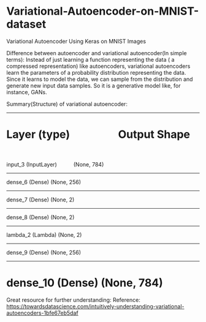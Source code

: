 # Variational-Autoencoder-on-MNIST-dataset
Variational Autoencoder Using Keras on MNIST Images

Difference between autoencoder and variational autoencoder(In simple terms):
Instead of just learning a function representing the data ( a compressed representation) like autoencoders, variational autoencoders learn the parameters of a probability distribution representing the data. Since it learns to model the data, we can sample from the distribution and generate new input data samples. So it is a generative model like, for instance, GANs.



Summary(Structure) of variational autoencoder:
_____________________________________________
Layer (type)                    Output Shape         
=============================================
input_3 (InputLayer)            (None, 784)                                              
_____________________________________________
dense_6 (Dense)                 (None, 256)                      
_____________________________________________
dense_7 (Dense)                 (None, 2)        
_____________________________________________ 
dense_8 (Dense)                 (None, 2)    
_____________________________________________
lambda_2 (Lambda)               (None, 2)           
                                                  
_____________________________________________
dense_9 (Dense)                 (None, 256)                     
_____________________________________________
dense_10 (Dense)                (None, 784)                      
=============================================

Great resource for further understanding: 
Reference: https://towardsdatascience.com/intuitively-understanding-variational-autoencoders-1bfe67eb5daf
